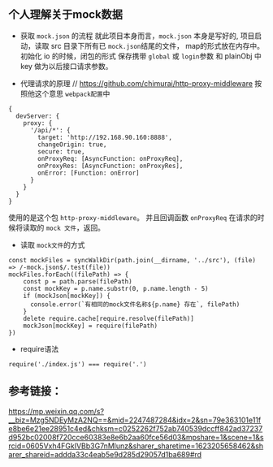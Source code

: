 ## 个人理解关于mock数据

- 获取 `mock.json` 的流程
就此项目本身而言，`mock.json` 本身是写好的, 项目启动，读取 src 目录下所有已 `mock.json`结尾的文件，
map的形式放在内存中。
初始化 io 的时候，闭包的形式 保存携带 `global` 或 `login`参数 和 plainObj 中key 做为以后接口请求参数。

- 代理请求的原理
// https://github.com/chimurai/http-proxy-middleware
按照他这个意思 `webpack配置`中 
```
{
  devServer: {
    proxy: {
      '/api/*': {
        target: 'http://192.168.90.160:8888',
        changeOrigin: true,
        secure: true,
        onProxyReq: [AsyncFunction: onProxyReq],
        onProxyRes: [AsyncFunction: onProxyRes],
        onError: [Function: onError]
      }
    }
  }
}
```
使用的是这个包 `http-proxy-middleware`。
并且回调函数 `onProxyReq` 在请求的时候将读取的 `mock 文件`，返回。

- 读取 `mock文件`的方式
```
const mockFiles = syncWalkDir(path.join(__dirname, '../src'), (file) => /-mock.json$/.test(file))
mockFiles.forEach((filePath) => {
    const p = path.parse(filePath)
    const mockKey = p.name.substr(0, p.name.length - 5)
    if (mockJson[mockKey]) {
      console.error(`有相同的mock文件名称${p.name} 存在`, filePath)
    }
    delete require.cache[require.resolve(filePath)]
    mockJson[mockKey] = require(filePath)
})
```

- require语法
```
require('./index.js') === require('.')
```

## 参考链接：
https://mp.weixin.qq.com/s?__biz=Mzg5NDEyMzA2NQ==&mid=2247487284&idx=2&sn=79e363101e11fe8be6e21ee28951c4ed&chksm=c0252262f752ab740539dccff842ad37237d952bc02008f720cce60383e8e6b2aa60fce56d03&mpshare=1&scene=1&srcid=0605Vxh4FGkIVBb3G7nMlunz&sharer_sharetime=1623205658462&sharer_shareid=addda33c4eab5e9d285d29057d1ba689#rd
